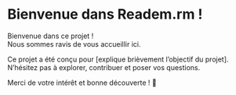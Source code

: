 # Bienvenue dans Readem.rm !

Bienvenue dans ce projet !  
Nous sommes ravis de vous accueillir ici.

Ce projet a été conçu pour [explique brièvement l’objectif du projet].  
N’hésitez pas à explorer, contribuer et poser vos questions.

Merci de votre intérêt et bonne découverte ! 🚀
